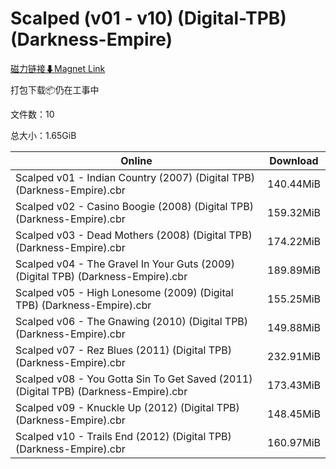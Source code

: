 # Scalped (v01 - v10) (Digital-TPB) (Darkness-Empire)

[磁力链接⬇Magnet Link](magnet:?xt=urn:btih:d361f15c1e76bdcd0f0b3061351e3014f5776004&dn=Scalped%20%28v01%20-%20v10%29%20%28Digital-TPB%29%20%28Darkness-Empire%29)

打包下载📦仍在工事中

文件数：10

总大小：1.65GiB

Online | Download
--- | ---
Scalped v01 - Indian Country (2007) (Digital TPB) (Darkness-Empire).cbr | 140.44MiB
Scalped v02 - Casino Boogie (2008) (Digital TPB) (Darkness-Empire).cbr | 159.32MiB
Scalped v03 - Dead Mothers (2008) (Digital TPB) (Darkness-Empire).cbr | 174.22MiB
Scalped v04 - The Gravel In Your Guts (2009) (Digital TPB) (Darkness-Empire).cbr | 189.89MiB
Scalped v05 - High Lonesome (2009) (Digital TPB) (Darkness-Empire).cbr | 155.25MiB
Scalped v06 - The Gnawing (2010) (Digital TPB) (Darkness-Empire).cbr | 149.88MiB
Scalped v07 - Rez Blues (2011) (Digital TPB) (Darkness-Empire).cbr | 232.91MiB
Scalped v08 - You Gotta Sin To Get Saved (2011) (Digital TPB) (Darkness-Empire).cbr | 173.43MiB
Scalped v09 - Knuckle Up (2012) (Digital TPB) (Darkness-Empire).cbr | 148.45MiB
Scalped v10 - Trails End (2012) (Digital TPB) (Darkness-Empire).cbr | 160.97MiB